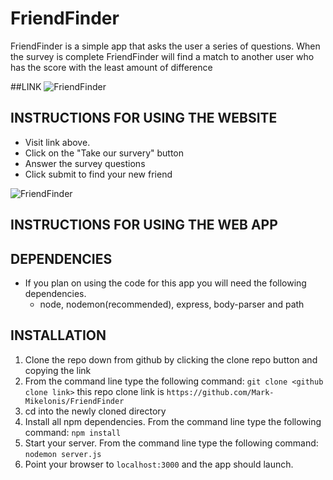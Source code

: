 # FriendFinder
FriendFinder is a simple app that asks the user a series of questions. When the survey is complete FriendFinder will find a match to another user who has the score with the least amount of difference 

##LINK
![FriendFinder](https://shielded-earth-73245.herokuapp.com/ "FriendFinder")

## INSTRUCTIONS FOR USING THE WEBSITE
  * Visit link above.
  * Click on the "Take our survery" button
  * Answer the survey questions
  * Click submit to find your new friend

![FriendFinder](/public/assets/img/friend-finder.gif)

## INSTRUCTIONS FOR USING THE WEB APP

## DEPENDENCIES
  * If you plan on using the code for this app you will need the following dependencies.
    * node, nodemon(recommended), express, body-parser and path

## INSTALLATION   
  1. Clone the repo down from github by clicking the clone repo button and copying the link
  2. From the command line type the following command:
   `git clone <github clone link>` 
    this repo clone link is `https://github.com/Mark-Mikelonis/FriendFinder`
  3. cd into the newly cloned directory
  4. Install all npm dependencies. From the command line type the following command:
   `npm install`    
  5. Start your server. From the command line type the following command:
    `nodemon server.js`  
  6. Point your browser to `localhost:3000` and the app should launch. 